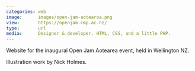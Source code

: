 ```yaml
---
categories: web
image:      images/open-jam-aotearoa.png
view:       https://openjam.cmp.ac.nz/
type:       url
media:      Designer & developer. HTML, CSS, and a little PHP.
---
```

Website for the inaugural Open Jam Aotearea event, held in Wellington NZ.

Illustration work by Nick Holmes.
